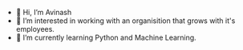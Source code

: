 - 👋 Hi, I’m Avinash
- 👀 I’m interested in working with an organisition that grows with it's employees. 
- 🌱 I’m currently learning Python and Machine Learning.

<!---
NashPro-new/NashPro-new is a ✨ special ✨ repository because its `README.md` (this file) appears on your GitHub profile.
You can click the Preview link to take a look at your changes. - 📫 How to reach me? https://www.linkedin.com/in/avinashdeepaksugyan
--->
